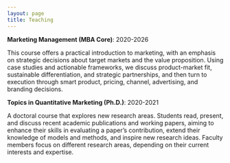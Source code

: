 ```yaml
---
layout: page
title: Teaching
---
```



<b>Marketing Management (MBA Core)</b>: 2020-2026

This course offers a practical introduction to marketing, with an emphasis on strategic decisions about target markets and the value proposition. Using case studies and actionable frameworks, we discuss product-market fit, sustainable differentiation, and strategic partnerships, and then turn to execution through smart product, pricing, channel, advertising, and branding decisions.

<b>Topics in Quantitative Marketing (Ph.D.)</b>: 2020-2021

A doctoral course that explores new research areas. Students read, present, and discuss recent academic publications and working papers, aiming to enhance their skills in evaluating a paper’s contribution, extend their knowledge of models and methods, and inspire new research ideas. Faculty members focus on different research areas, depending on their current interests and expertise.

